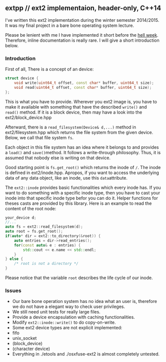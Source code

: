## extpp // ext2 implementaion, header-only, C++14

I've written this ext2 implementation  during the winter semester 2014/2015. It was my final project in a bare bone operating system lecture.

Please be lenient with me I have implemented it short before the [hell week](http://www.urbandictionary.com/define.php?term=Hell+Week). Therefore, inline documentation is really rare. I will give a short introduction below.

### Introduction
First of all, There is a concept of an device:

```cpp
struct device {
	void write(uint64_t offset, const char* buffer, uint64_t size);
	void read(uint64_t offset, const char* buffer, uint64_t size);
};
```
This is what you have to provide. Wherever you ext2 image is, you have to make it available with something that have the described ``write()`` and ``read()`` method. If it is a block device, then may have a look into the ext2/block_device.hpp

Afterward, there is a ``read_filesystem(Device& d,...)`` method in ext2/filesystem.hpp which returns the file system from the given device. Below, we call that file system ``fs``.

Each object in this file system has an idea where it belongs to and provides a ``load()`` and ``save()``method. It follows a write-through philosophy. Thus, it is assumed that nobody else is writing on that device.

Good starting point is ``fs.get_root()`` which returns the inode of ``/``.
The inode is defined in ext2/inode.hpp. Apropos, if you want to access the underlying data of any data object, like an inode, use this ``data``attribute. 

The ``ext2::inode`` provides basic functionalities which every inode has.
If you want to do something with a specific inode type, then you have to cast your inode into that specific inode type befor you can do it. Helper functions for theses casts are provided by this library. Here is an example to read the content of the root node:

```cpp
your_device d;
//...
auto fs = ext2::read_filesystem(d);
auto root = fs.get_root();
if(auto* dir = ext2::to_directory(&root)) {
	auto entries = dir->read_entries();
	for(const auto& e : entries) {
		std::cout << e.name << std::endl;
	} 
} else {
	/* root is not a directory */
}
```
Please notice that the variable ``root`` describes the life cycle of our inode.



### Issues
- Our bare bone operation system has no idea what an user is, therefore we do not have a elegant way to check user privileges. 
- We still need unit tests for really large files.
- Provide a device encapsulation with caching functionalities.
- Modify ``ext2::inode::write()`` to do copy-on-write.
- Some ext2 device types are not explicit implemented:
 - fifo
 - unix_socket
 - (block_device)
 - (character device)
- Everything in ./etools and ./osxfuse-ext2 is almost completely untested.
